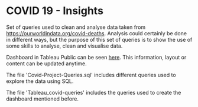 # COVID 19 - Insights
Set of queries used to clean and analyse data taken from https://ourworldindata.org/covid-deaths.
Analysis could certainly be done in different ways, but the purpose of this set of queries is to show the use of some skills to analyse, clean and visualise data.

Dashboard in Tableau Public can be seen [here](https://public.tableau.com/app/profile/fabio.v5058/viz/CovidDashboardFindings/Dashboard1). This information, layout or content can be updated anytime.

The file 'Covid-Project-Queries.sql' includes different queries used to explore the data using SQL.

The file 'Tableau_covid-queries' includes the queries used to create the dashboard mentioned before.
